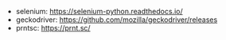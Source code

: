 - selenium: https://selenium-python.readthedocs.io/
- geckodriver: https://github.com/mozilla/geckodriver/releases
- prntsc: https://prnt.sc/